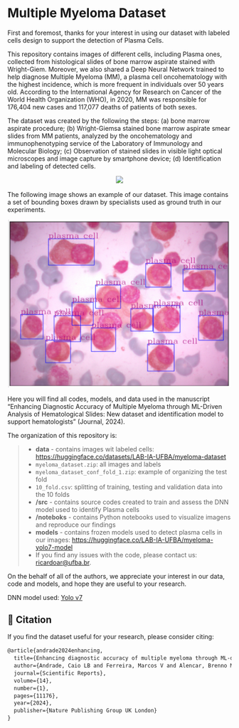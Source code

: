 # Multiple Myeloma Dataset

First and foremost, thanks for your interest in using our dataset with labeled cells design to support the detection of Plasma Cells.

This repository contains images of different cells, including Plasma ones, collected from histological slides of bone marrow aspirate stained with Wright-Giem. Moreover, we also shared a Deep Neural Network trained to help diagnose Multiple Myeloma (MM), a plasma cell oncohematology with the highest incidence, which is more frequent in individuals over 50 years old. According to the International Agency for Research on Cancer of the World Health Organization (WHO), in 2020, MM was responsible for 176,404 new cases and 117,077 deaths of patients of both sexes.

The dataset was created by the following the steps: (a) bone marrow aspirate procedure; (b) Wright-Giemsa stained bone marrow aspirate smear slides from MM patients, analyzed by the oncohematology and immunophenotyping service of the Laboratory of Immunology and Molecular Biology; (c) Observation of stained slides in visible light optical microscopes and image capture by smartphone device; (d) Identification and labeling of detected cells.

<center><img src="figures/fig1.png" width=500px/></center>

The following image shows an example of our dataset. This image contains a set of bounding boxes drawn by specialists used as ground truth in our experiments.

<center><img src="figures/boundingboxes.png" width=500px/></center>

Here you will find all codes, models, and data used in the manuscript “Enhancing Diagnostic Accuracy of Multiple Myeloma through ML-Driven Analysis of Hematological Slides: New dataset and identification model to support hematologists” (Journal, 2024).

The organization of this repository is:

> - **data** - contains images wit labeled cells: https://huggingface.co/datasets/LAB-IA-UFBA/myeloma-dataset
>  - `myeloma_dataset.zip`: all images and labels
>   -  `myeloma_dataset_conf_fold_1.zip`: example of organizing the test fold
>   -  `10_fold.csv`:  splitting of training, testing and validation data into the 10 folds
> - **/src** - contains source codes created to train and assess the DNN model used to identify Plasma cells
> - **/noteboks** - contains Python notebooks used to visualize imagens and reproduce our findings
> - **models** - contains frozen models used to detect plasma cells in our images: https://huggingface.co/LAB-IA-UFBA/myeloma-yolo7-model
> - If you find any issues with the code, please contact us: ricardoar@ufba.br.

On the behalf of all of the authors, we appreciate your interest in our data, code and models, and hope they are useful to your research.

DNN model used: [Yolo v7](https://github.com/WongKinYiu/yolov7/tree/main)

##  📝 Citation

If you find the dataset useful for your research, please consider citing:



```latex
@article{andrade2024enhancing,
  title={Enhancing diagnostic accuracy of multiple myeloma through ML-driven analysis of hematological slides: new dataset and identification model to support hematologists},
  author={Andrade, Caio LB and Ferreira, Marcos V and Alencar, Brenno M and Junior, Ariel MA and Lopes, Tiago JS and Dos Santos, Allan S and Dos Santos, Mariane M and Silva, Maria ICS and Rosa, Izabela MDRP and Filho, Jorge LSB and others},
  journal={Scientific Reports},
  volume={14},
  number={1},
  pages={11176},
  year={2024},
  publisher={Nature Publishing Group UK London}
}
